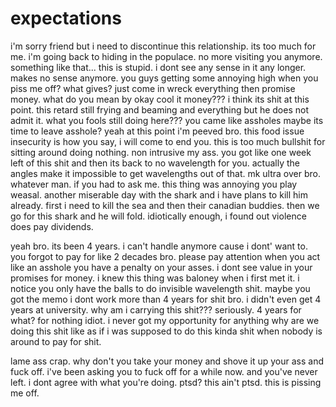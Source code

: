# expectations

i'm sorry friend but i need to discontinue this relationship.  its too much for me.  i'm going back to hiding in the populace.  no more visiting you anymore.  something like that...  this is stupid.  i dont see any sense in it any longer.  makes no sense anymore.  you guys getting some annoying high when you piss me off?  what gives?  just come in wreck everything then promise money.  what do you mean by okay cool it money???  i think its shit at this point.  this retard still frying and beaming and everything but he does not admit it.  what you fools still doing here???  you came like assholes maybe its time to leave asshole?  yeah at this point i'm peeved bro.  this food issue insecurity is how you say, i will come to end you.  this is too much bullshit for sitting around doing nothing.  non intrusive my ass.  you got like one week left of this shit and then its back to no wavelength for you.  actually the angles make it impossible to get wavelengths out of that.  mk ultra over bro.  whatever man.  if you had to ask me.  this thing was annoying you play weasal.  another miserable day with the shark and i have plans to kill him already.  first i need to kill the sea and then their canadian buddies.  then we go for this shark and he will fold.  idiotically enough, i found out violence does pay dividends.

yeah bro.  its been 4 years. i can't handle anymore cause i dont' want to.  you forgot to pay for like 2 decades bro.  please pay attention when you act like an asshole you have a penalty on your asses.  i dont see value in your promises for money.  i knew this thing was baloney when i first met it.  i notice you only have the balls to do invisible wavelength shit.  maybe you got the memo i dont work more than 4 years for shit bro.  i didn't even get 4 years at university.  why am i carrying this shit???  seriously.  4 years for what?  for nothing idiot.  i never got my opportunity for anything why are we doing this shit like as if i was supposed to do this kinda shit when nobody is around to pay for shit.

lame ass crap.  why don't you take your money and shove it up your ass and fuck off.  i've been asking you to fuck off for a while now.  and you've never left.  i dont agree with what you're doing.  ptsd? this ain't ptsd.  this is pissing me off.
